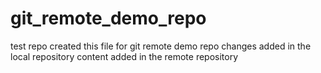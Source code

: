 # git_remote_demo_repo
test repo
created this file for git remote demo repo
changes added in the local repository
content added in the remote repository
